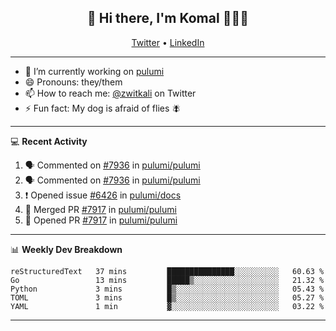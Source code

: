 <h2 align="center"> 👋 Hi there, I'm Komal 🧑🏾‍💻 </h2>
<p align="center">
    <a href="https://twitter.com/zwitkali">Twitter</a> •
    <a href="https://www.linkedin.com/in/komal-ali/">LinkedIn</a>
</p>

--------

- 🔭 I’m currently working on [pulumi](https://github.com/pulumi/pulumi)
- 😄 Pronouns: they/them
- 📫 How to reach me: [@zwitkali](https://twitter.com/zwitkali) on Twitter
- ⚡ Fun fact: My dog is afraid of flies 🪰

--------
💻 **Recent Activity**

<!--START_SECTION:activity-->
1. 🗣 Commented on [#7936](https://github.com/pulumi/pulumi/issues/7936) in [pulumi/pulumi](https://github.com/pulumi/pulumi)
2. 🗣 Commented on [#7936](https://github.com/pulumi/pulumi/issues/7936) in [pulumi/pulumi](https://github.com/pulumi/pulumi)
3. ❗️ Opened issue [#6426](https://github.com/pulumi/docs/issues/6426) in [pulumi/docs](https://github.com/pulumi/docs)
4. 🎉 Merged PR [#7917](https://github.com/pulumi/pulumi/pull/7917) in [pulumi/pulumi](https://github.com/pulumi/pulumi)
5. 💪 Opened PR [#7917](https://github.com/pulumi/pulumi/pull/7917) in [pulumi/pulumi](https://github.com/pulumi/pulumi)
<!--END_SECTION:activity-->

--------

📊 **Weekly Dev Breakdown**
<!--START_SECTION:waka-->
```text
reStructuredText   37 mins         ███████████████░░░░░░░░░░   60.63 % 
Go                 13 mins         █████▒░░░░░░░░░░░░░░░░░░░   21.32 % 
Python             3 mins          █▒░░░░░░░░░░░░░░░░░░░░░░░   05.43 % 
TOML               3 mins          █▒░░░░░░░░░░░░░░░░░░░░░░░   05.27 % 
YAML               1 min           ▓░░░░░░░░░░░░░░░░░░░░░░░░   03.22 % 
```
<!--END_SECTION:waka-->

--------